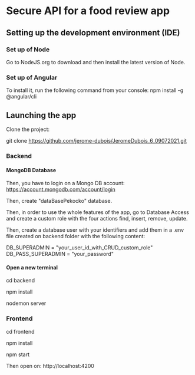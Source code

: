# Secure API for a food review app

## Setting up the development environment (IDE)

### Set up of Node

Go to NodeJS.org to download and then install the latest version of Node.

### Set up of Angular

To install it, run the following command from your console:
npm install -g @angular/cli

## Launching the app

Clone the project:

git clone https://github.com/jerome-dubois/JeromeDubois_6_09072021.git

### Backend

#### MongoDB Database

Then, you have to login on a Mongo DB account:
https://account.mongodb.com/account/login

Then, create "dataBasePekocko" database.

Then, in order to use the whole features of the app, go to Database Access and create a custom role with the four actions find, insert, remove, update.

Then, create a database user with your identifiers and add them in a .env file created on backend folder with the following content:

DB_SUPERADMIN = "your_user_id_with_CRUD_custom_role"
DB_PASS_SUPERADMIN = "your_password"

#### Open a new terminal

cd backend

npm install

nodemon server

### Frontend

cd frontend

npm install

npm start

Then open on: http://localhost:4200
